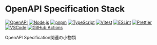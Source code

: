 # OpenAPI Specification Stack

[![OpenAPI](https://img.shields.io/badge/OpenAPI-6ba539?style=flat-square&logo=openapiinitiative&logoColor=white)](https://www.openapis.org/)
[![Node.js](https://img.shields.io/badge/Node.js-339933?style=flat-square&logo=node.js&logoColor=white)](https://nodejs.org/)
[![pnpm](https://img.shields.io/badge/pnpm-f69220?style=flat-square&logo=pnpm&logoColor=white)](https://pnpm.io/)
[![TypeScript](https://img.shields.io/badge/TypeScript-3178c6?style=flat-square&logo=typescript&logoColor=white)](https://www.typescriptlang.org/)
[![Vitest](https://img.shields.io/badge/Vitest-6e9e18?style=flat-square&logo=Vitest&logoColor=white)](https://vitest.dev/)
[![ESLint](https://img.shields.io/badge/ESLint-4b32c3?style=flat-square&logo=eslint&logoColor=white)](https://eslint.org/)
[![Prettier](https://img.shields.io/badge/Prettier-f7b93e?style=flat-square&logo=prettier&logoColor=white)](https://prettier.io/)
[![VSCode](https://img.shields.io/badge/VSCode-007acc?style=flat-square&logo=visualstudiocode&logoColor=white)](https://code.visualstudio.com/)
[![GitHub Actions](https://img.shields.io/badge/GitHub%20Actions-2088ff?style=flat-square&logo=githubactions&logoColor=white)](https://github.com/features/actions)

OpenAPI Specification関連の小物類
